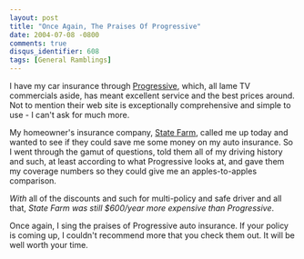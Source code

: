 ```yaml
---
layout: post
title: "Once Again, The Praises Of Progressive"
date: 2004-07-08 -0800
comments: true
disqus_identifier: 608
tags: [General Ramblings]
---
```

I have my car insurance through
[Progressive](http://www.progressive.com), which, all lame TV
commercials aside, has meant excellent service and the best prices
around. Not to mention their web site is exceptionally comprehensive and
simple to use - I can't ask for much more.

 My homeowner's insurance company, [State
Farm](http://www.statefarm.com/), called me up today and wanted to see
if they could save me some money on my auto insurance. So I went through
the gamut of questions, told them all of my driving history and such, at
least according to what Progressive looks at, and gave them my coverage
numbers so they could give me an apples-to-apples comparison.

 *With* all of the discounts and such for multi-policy and safe driver
and all that, *State Farm was still $600/year more expensive than
Progressive*.

 Once again, I sing the praises of Progressive auto insurance. If your
policy is coming up, I couldn't recommend more that you check them out.
It will be well worth your time.
